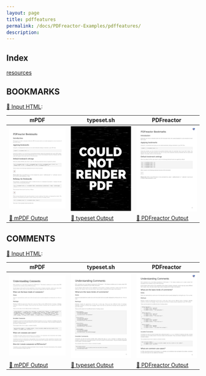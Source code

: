 ```yaml
---
layout: page
title: pdffeatures
permalink: /docs/PDFreactor-Examples/pdffeatures/
description: 
---
```


## Index
<div class="boxes">
                            <a href="/compare.html2pdf.tools/docs/PDFreactor-Examples/pdffeatures/resources/">
                                resources
                            </a>
</div>

## BOOKMARKS

[📄 Input HTML](/html/PDFreactor%20Examples/pdffeatures/bookmarks.html):

| mPDF | typeset.sh | PDFreactor |
|---------|---------|---------|
| ![mPDF Preview](mpdf__html_PDFreactor_Examples_pdffeatures_bookmarks.html.png) | ![typeset Preview](typeset__html_PDFreactor_Examples_pdffeatures_bookmarks.html.png) | ![PDFreactor Preview](pdfreactor__html_PDFreactor_Examples_pdffeatures_bookmarks.html.png) |
| [📕 mPDF Output](mpdf__html_PDFreactor_Examples_pdffeatures_bookmarks.html.pdf) | [📕 typeset Output](typeset__html_PDFreactor_Examples_pdffeatures_bookmarks.html.pdf) | [📕 PDFreactor Output](pdfreactor__html_PDFreactor_Examples_pdffeatures_bookmarks.html.pdf) |

## COMMENTS

[📄 Input HTML](/html/PDFreactor%20Examples/pdffeatures/comments.html):

| mPDF | typeset.sh | PDFreactor |
|---------|---------|---------|
| ![mPDF Preview](mpdf__html_PDFreactor_Examples_pdffeatures_comments.html.png) | ![typeset Preview](typeset__html_PDFreactor_Examples_pdffeatures_comments.html.png) | ![PDFreactor Preview](pdfreactor__html_PDFreactor_Examples_pdffeatures_comments.html.png) |
| [📕 mPDF Output](mpdf__html_PDFreactor_Examples_pdffeatures_comments.html.pdf) | [📕 typeset Output](typeset__html_PDFreactor_Examples_pdffeatures_comments.html.pdf) | [📕 PDFreactor Output](pdfreactor__html_PDFreactor_Examples_pdffeatures_comments.html.pdf) |


